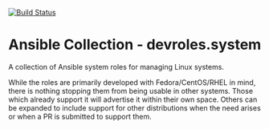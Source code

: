 [![Build Status](https://travis-ci.com/devroles/ansible_collection_system.svg?branch=master)](https://travis-ci.com/devroles/ansible_collection_system)

# Ansible Collection - devroles.system

A collection of Ansible system roles for managing Linux systems.

While the roles are primarily developed with Fedora/CentOS/RHEL in
mind, there is nothing stopping them from being usable in other
systems. Those which already support it will advertise it within their
own space. Others can be expanded to include support for other
distributions when the need arises or when a PR is submitted to
support them.
